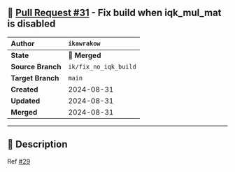 ## 🔀 [Pull Request #31](https://github.com/ikawrakow/ik_llama.cpp/pull/31) - Fix build when iqk_mul_mat is disabled

| **Author** | `ikawrakow` |
| :--- | :--- |
| **State** | 🔀 **Merged** |
| **Source Branch** | `ik/fix_no_iqk_build` |
| **Target Branch** | `main` |
| **Created** | 2024-08-31 |
| **Updated** | 2024-08-31 |
| **Merged** | 2024-08-31 |

---

## 📄 Description

Ref [#29](https://github.com/ikawrakow/ik_llama.cpp/issues/29)